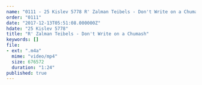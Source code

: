 ```yaml
---
name: "0111 - 25 Kislev 5778 R' Zalman Teibels - Don't Write on a Chumash"
order: "0111"
date: "2017-12-13T05:51:08.000000Z"
hdate: "25 Kislev 5778"
title: "R' Zalman Teibels - Don't Write on a Chumash"
keywords: []
file:
- ext: ".m4a"
  mime: "video/mp4"
  size: 676572
  duration: "1:24"
published: true
---
```


